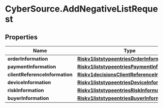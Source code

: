 # CyberSource.AddNegativeListRequest

## Properties
Name | Type | Description | Notes
------------ | ------------- | ------------- | -------------
**orderInformation** | [**Riskv1liststypeentriesOrderInformation**](Riskv1liststypeentriesOrderInformation.md) |  | [optional] 
**paymentInformation** | [**Riskv1liststypeentriesPaymentInformation**](Riskv1liststypeentriesPaymentInformation.md) |  | [optional] 
**clientReferenceInformation** | [**Riskv1decisionsClientReferenceInformation**](Riskv1decisionsClientReferenceInformation.md) |  | 
**deviceInformation** | [**Riskv1liststypeentriesDeviceInformation**](Riskv1liststypeentriesDeviceInformation.md) |  | [optional] 
**riskInformation** | [**Riskv1liststypeentriesRiskInformation**](Riskv1liststypeentriesRiskInformation.md) |  | [optional] 
**buyerInformation** | [**Riskv1liststypeentriesBuyerInformation**](Riskv1liststypeentriesBuyerInformation.md) |  | [optional] 


